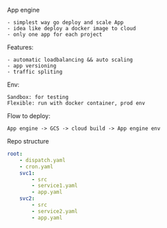 App engine

    - simplest way go deploy and scale App
    - idea like deploy a docker image to cloud
    - only one app for each project

Features:

    - automatic loadbalancing && auto scaling 
    - app versioning
    - traffic spliting

Env:
    
    Sandbox: for testing
    Flexible: run with docker container, prod env

Flow to deploy:
    
    App engine -> GCS -> cloud build -> App engine env

Repo structure
```yaml
root:
    - dispatch.yaml
    - cron.yaml
    svc1:
        - src
        - service1.yaml
        - app.yaml
    svc2:
        - src
        - service2.yaml
        - app.yaml
```
